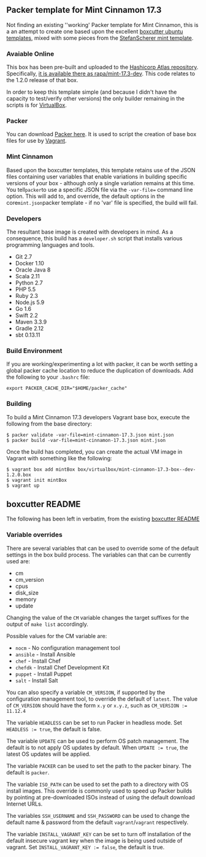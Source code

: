 ## Packer template for Mint Cinnamon 17.3

Not finding an existing ''working' Packer template for Mint Cinnamon, this is a an attempt to create one based upon
the excellent [boxcutter ubuntu templates](https://github.com/boxcutter/ubuntu), mixed with some pieces from the
[StefanScherer mint template](https://github.com/StefanScherer/mint). 

### Avaiable Online ###

This box has been pre-built and uploaded to the [Hashicorp Atlas repository](https://atlas.hashicorp.com/boxes/search). 
Specifically, [it is available there as rapa/mint-17.3-dev](https://atlas.hashicorp.com/rapa/boxes/mint-17.3-dev).
This code relates to the 1.2.0 release of that box.

In order to keep this template simple (and because I
didn't have the capacity to test/verify other versions) the only builder remaining in the scripts is for [VirtualBox](https://www.virtualbox.org/).

### Packer

You can download [Packer here](https://packer.io/). It is used to script the creation of base box files for use by [Vagrant](https://www.vagrantup.com/).

### Mint Cinnamon

Based upon the boxcutter templates, this template retains use of the JSON files containing user variables that enable variations in building specific versions of your box -
although only a single variation remains at this time. You tell`packer`to use a specific JSON file via the `-var-file=` command line
option.  This will add to, and override, the default options in the core`mint.json`packer template - if  no 'var' file is specified, the build will fail.

### Developers

The resultant base image is created with developers in mind. As a consequence, this build has a `developer.sh` script that installs various programming languages and tools.
* Git 2.7
* Docker 1.10
* Oracle Java 8
* Scala 2.11
* Python 2.7
* PHP 5.5
* Ruby 2.3
* Node.js 5.9
* Go 1.6
* Swift 2.2
* Maven 3.3.9
* Gradle 2.12
* sbt 0.13.11

### Build Environment

If you are working/experimenting a lot with packer, it can be worth setting a global packer cache location to reduce the duplication of downloads.
Add the following to your `.bashrc` file:

    export PACKER_CACHE_DIR="$HOME/packer_cache"

### Building

To build a Mint Cinnamon 17.3 developers Vagrant base box, execute the following from the base directory:

    $ packer validate -var-file=mint-cinnamon-17.3.json mint.json
    $ packer build -var-file=mint-cinnamon-17.3.json mint.json
    
Once the build has completed, you can create the actual VM image in Vagrant with something like the following:

    $ vagrant box add mintBox box/virtualbox/mint-cinnamon-17.3-box--dev-1.2.0.box
    $ vagrant init mintBox
    $ vagrant up
    




## boxcutter README

The following has been left in verbatim, from the existing [boxcutter README](https://github.com/boxcutter/ubuntu/blob/master/README.md)

### Variable overrides

There are several variables that can be used to override some of the default
settings in the box build process. The variables can that can be currently
used are:

* cm
* cm_version
* cpus
* disk_size
* memory
* update

Changing the value of the `CM` variable changes the target suffixes for
the output of `make list` accordingly.

Possible values for the CM variable are:

* `nocm` - No configuration management tool
* `ansible` - Install Ansible
* `chef` - Install Chef
* `chefdk` - Install Chef Development Kit
* `puppet` - Install Puppet
* `salt`  - Install Salt

You can also specify a variable `CM_VERSION`, if supported by the
configuration management tool, to override the default of `latest`.
The value of `CM_VERSION` should have the form `x.y` or `x.y.z`,
such as `CM_VERSION := 11.12.4`

The variable `HEADLESS` can be set to run Packer in headless mode.
Set `HEADLESS := true`, the default is false.

The variable `UPDATE` can be used to perform OS patch management.  The
default is to not apply OS updates by default.  When `UPDATE := true`,
the latest OS updates will be applied.

The variable `PACKER` can be used to set the path to the packer binary.
The default is `packer`.

The variable `ISO_PATH` can be used to set the path to a directory with
OS install images. This override is commonly used to speed up Packer builds
by pointing at pre-downloaded ISOs instead of using the default download
Internet URLs.

The variables `SSH_USERNAME` and `SSH_PASSWORD` can be used to change the
 default name & password from the default `vagrant`/`vagrant` respectively.

The variable `INSTALL_VAGRANT_KEY` can be set to turn off installation of the
default insecure vagrant key when the image is being used outside of vagrant.
Set `INSTALL_VAGRANT_KEY := false`, the default is true.




